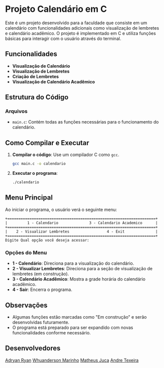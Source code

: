 # Projeto Calendário em C

Este é um projeto desenvolvido para a faculdade que consiste em um calendário com funcionalidades adicionais como visualização de lembretes e calendário acadêmico. O projeto é implementado em C e utiliza funções básicas para interagir com o usuário através do terminal.

## Funcionalidades

- **Visualização de Calendário**
- **Visualização de Lembretes**
- **Criação de Lembretes**
- **Visualização de Calendário Acadêmico**

## Estrutura do Código

### Arquivos

- `main.c`: Contém todas as funções necessárias para o funcionamento do calendário.

## Como Compilar e Executar

1. **Compilar o código**: Use um compilador C como `gcc`.
    ```sh
    gcc main.c -o calendario
    ```
2. **Executar o programa**:
    ```sh
    ./calendario
    ```

## Menu Principal

Ao iniciar o programa, o usuário verá o seguinte menu:

```
+===================================================================+
|         1 - Calendario              3 - Calendario Academico      |
+===================================================================+
|    2 - Visualizar Lembretes                 4 - Exit              |
+===================================================================+
Digite Qual opção você deseja acessar: 
```

### Opções do Menu

- **1 - Calendário**: Direciona para a visualização do calendário.
- **2 - Visualizar Lembretes**: Direciona para a seção de visualização de lembretes (em construção).
- **3 - Calendário Acadêmico**: Mostra a grade horária do calendário acadêmico.
- **4 - Sair**: Encerra o programa.


## Observações

- Algumas funções estão marcadas como "Em construção" e serão desenvolvidas futuramente.
- O programa está preparado para ser expandido com novas funcionalidades conforme necessário.

## Desenvolvedores
[Adryan Ryan](https://github.com/Adryanrr)
[Whuanderson Marinho](https://github.com/Whuanderson/whuanderson)
[Matheus Juca](https://github.com/MatheusJuK)
[Andre Texeira](https://github.com/AndreNTeixeira)
